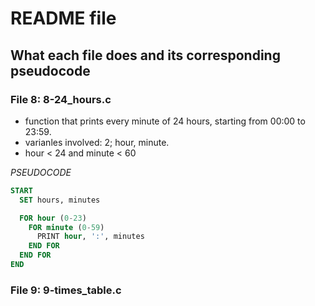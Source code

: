 # README file
## What each file does and its corresponding pseudocode

### File 8: 8-24_hours.c
+ function that prints every minute of 24 hours, starting from 00:00 to 23:59.
+ varianles involved: 2; hour, minute.
+ hour < 24 and minute < 60
  
*PSEUDOCODE*
```sql
START
  SET hours, minutes

  FOR hour (0-23)
    FOR minute (0-59)
      PRINT hour, ':', minutes
    END FOR
  END FOR
END
```

### File 9: 9-times_table.c
